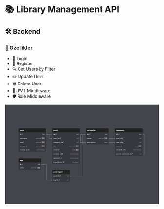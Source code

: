 # 📚 Library Management API

## 🛠 Backend

### 🚀 Özellikler

- 🔐 Login
- 📝 Register
- 🔍 Get Users by Filter
- ✏️ Update User
- 🗑️ Delete User
- 🔑 JWT Middleware
- 🛡️ Role Middleware

![Ekran Görüntüsü](db_blog.png)
